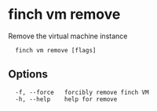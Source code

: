 # finch vm remove

Remove the virtual machine instance

```text
  finch vm remove [flags]
```

## Options

```text
  -f, --force   forcibly remove finch VM
  -h, --help    help for remove
```
